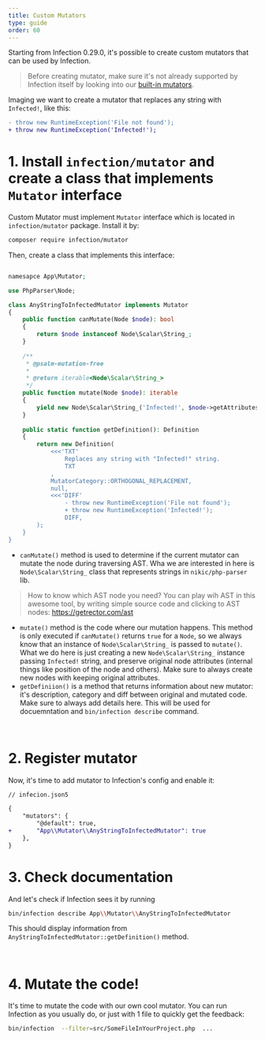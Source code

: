 ```yaml
---
title: Custom Mutators
type: guide
order: 60
---
```


Starting from Infection 0.29.0, it's possible to create custom mutators that can be used by Infection.

> Before creating mutator, make sure it's not already supported by Infection itself by looking into our [built-in mutators](/guide/mutators.html).

Imaging we want to create a mutator that replaces any string with `Infected!`, like this:

```diff
- throw new RuntimeException('File not found');
+ throw new RuntimeException('Infected!');
```


# 1. Install `infection/mutator` and create a class that implements `Mutator` interface

Custom Mutator must implement `Mutator` interface which is located in `infection/mutator` package. Install it by:

```bash
composer require infection/mutator
```

Then, create a class that implements this interface:

```php

namesapce App\Mutator;

use PhpParser\Node;

class AnyStringToInfectedMutator implements Mutator
{
    public function canMutate(Node $node): bool
    {
        return $node instanceof Node\Scalar\String_;
    }
    
    /**
     * @psalm-mutation-free
     *
     * @return iterable<Node\Scalar\String_>
     */
    public function mutate(Node $node): iterable
    {
        yield new Node\Scalar\String_('Infected!', $node->getAttributes());
    }
        
    public static function getDefinition(): Definition
    {
        return new Definition(
            <<<'TXT'
                Replaces any string with "Infected!" string.
                TXT
            ,
            MutatorCategory::ORTHOGONAL_REPLACEMENT,
            null,
            <<<'DIFF'
                - throw new RuntimeException('File not found');
                + throw new RuntimeException('Infected!');
                DIFF,
        );
    }
}
```

- `canMutate()` method is used to determine if the current mutator can mutate the node during traversing AST. Wha we are interested in here is `Node\Scalar\String_` class that represents strings in `nikic/php-parser` lib.

> How to know which AST node you need? You can play wih AST in this awesome tool, by writing simple source code and clicking to AST nodes: https://getrector.com/ast

- `mutate()` method is the code where our mutation happens. This method is only executed if `canMutate()` returns `true` for a `Node`, so we always know that an instance of `Node\Scalar\String_` is passed to `mutate()`. What we do here is just creating a new `Node\Scalar\String_` instance passing `Infected!` string, and preserve original node attributes (internal things like position of the node and others). Make sure to always create new nodes with keeping original attributes.
- `getDefiniion()` is a method that returns information about new mutator: it's description, category and diff between original and mutated code. Make sure to always add details here. This will be used for docuemntation and `bin/infection describe` command.

<br/>

# 2. Register mutator

Now, it's time to add mutator to Infection's config and enable it:

```diff
// infecion.json5

{
    "mutators": {
        "@default": true,
+       "App\\Mutator\\AnyStringToInfectedMutator": true
    },
}
```

# 3. Check documentation

And let's check if Infection sees it by running

```bash
bin/infection describe App\\Mutator\\AnyStringToInfectedMutator 
```

This should display information from `AnyStringToInfectedMutator::getDefinition()` method. 

<br/>

# 4. Mutate the code!

It's time to mutate the code with our own cool mutator. You can run Infection as you usually do, or just with 1 file to quickly get the feedback:

```bash
bin/infection  --filter=src/SomeFileInYourProject.php  ...
```
